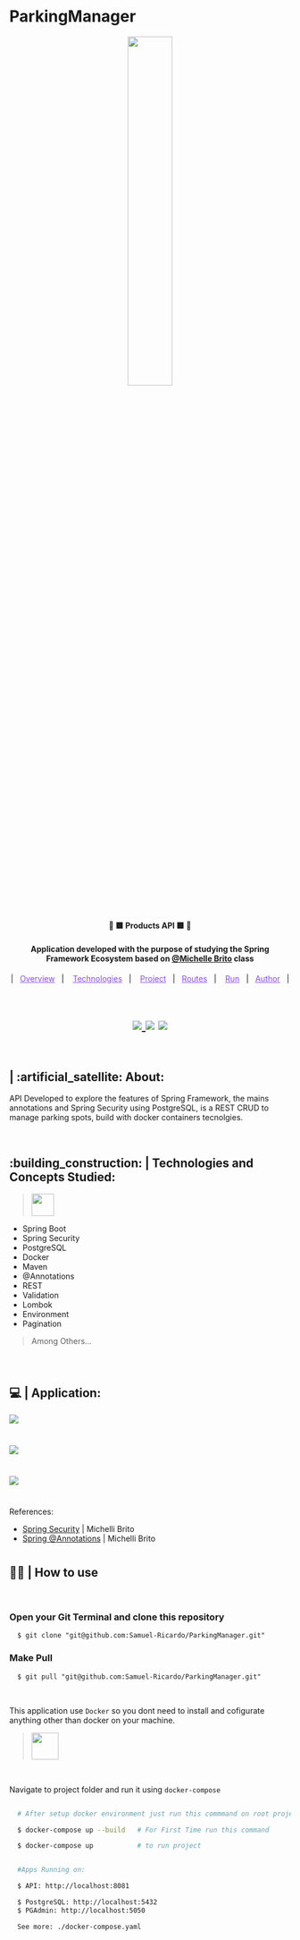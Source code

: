 # ParkingManager

<p align="center"> 
  <a href="https://spring.io/" target="_blank">
    <img width="40%" src="https://cdn.jsdelivr.net/gh/devicons/devicon/icons/spring/spring-original-wordmark.svg"/>
  </a> 
</p>

<h4 align="center" >🚀 🟩 Products API 🟩 🚀</h4>

<h4 align="center">
  Application developed with the purpose of studying the Spring Framework Ecosystem based on <a href="https://www.youtube.com/watch?v=wlYvA2b1BWI&pp=ygUNbWljaGVsaSBicml0bw%3D%3D" >@Michelle Brito<a> class
</h4>

<p align="center">
  |&nbsp;&nbsp;
  <a style="color: #8a4af3;" href="#project">Overview</a>&nbsp;&nbsp;&nbsp;|&nbsp;&nbsp;&nbsp;
  <a style="color: #8a4af3;" href="#techs">Technologies</a>&nbsp;&nbsp;&nbsp;|&nbsp;&nbsp;&nbsp;
  <a style="color: #8a4af3;" href="#app">Project</a>&nbsp;&nbsp;&nbsp;|&nbsp;&nbsp;
  <a style="color: #8a4af3;" href="#routes">Routes</a>&nbsp;&nbsp;&nbsp;|&nbsp;&nbsp;&nbsp;
  <a style="color: #8a4af3;" href="#run-project">Run</a>&nbsp;&nbsp;&nbsp;|&nbsp;&nbsp;
  <a style="color: #8a4af3;" href="#author">Author</a>&nbsp;&nbsp;&nbsp;|&nbsp;&nbsp;&nbsp;
</p>

#

<h1 align="center">
  
  <a href="https://github.com/Samuel-Ricardo">
    <img src="https://img.shields.io/static/v1?label=&message=Samuel%20Ricardo&color=black&style=for-the-badge&logo=GITHUB"/>
  </a>

  <a herf="https://www.instagram.com/samuel_ricardo.ex/">
    <img src='https://img.shields.io/static/v1?label=&message=Samuel.ex&color=black&style=for-the-badge&logo=instagram'/> 
  </a>

  <a herf='https://www.linkedin.com/in/samuel-ricardo/'>
    <img src='https://img.shields.io/static/v1?label=&message=Samuel%20Ricardo&color=black&style=for-the-badge&logo=LinkedIn'/> 
  </a>

</h1>

<br>

<p id="project"/>

<h2>  | :artificial_satellite: About:  </h2>

<p>
    API Developed to explore the features of Spring Framework, the mains annotations and Spring Security using PostgreSQL, is a REST CRUD  to manage parking spots, build with docker containers tecnolgies.
</p>

<br>

<h2 id="techs">
  :building_construction: | Technologies and Concepts Studied:
</h2>

> <a href='https://spring.io/'> <img width="40px" src="https://cdn.jsdelivr.net/gh/devicons/devicon/icons/spring/spring-original.svg" /> </a>

- Spring Boot
- Spring Security
- PostgreSQL
- Docker
- Maven
- @Annotations
- REST
- Validation
- Lombok
- Environment
- Pagination

> Among Others...

<br>

#


<h2 id="app">
  💻 | Application:
</h2>

<img src="https://github.com/Samuel-Ricardo/ParkingManager/assets/63983021/b6545ecd-2b25-4f63-824c-ad804269f36f"/>

#

<img src="https://github.com/Samuel-Ricardo/ParkingManager/assets/63983021/b7ee7462-f487-4581-a6c8-cce35fb945b3"/>

#

<img src="https://github.com/Samuel-Ricardo/ParkingManager/assets/63983021/6e2cb5b4-7021-4987-b378-ce7c816d18c4"/>

#

References:
- [Spring Security](https://youtu.be/t6prPki7daU)  | Michelli Brito
- [Spring @Annotations](https://youtu.be/Pd5tr483No0)  | Michelli Brito


#

<h2 id="run-project"> 
   👨‍💻 | How to use
</h2>

<br>

### Open your Git Terminal and clone this repository

```git
  $ git clone "git@github.com:Samuel-Ricardo/ParkingManager.git"
```

### Make Pull

```git
  $ git pull "git@github.com:Samuel-Ricardo/ParkingManager.git"
```

<br>

This application use `Docker` so you dont need to install and cofigurate anything other than docker on your machine.

> <a target="_blank" href="https://www.docker.com/"> <img width="48px" src="https://cdn.jsdelivr.net/gh/devicons/devicon/icons/docker/docker-plain-wordmark.svg" /> </a>

<br>

Navigate to project folder and run it using `docker-compose`

```bash

  # After setup docker environment just run this commmand on root project folder:

  $ docker-compose up --build   # For First Time run this command

  $ docker-compose up           # to run project


```

```bash

  #Apps Running on:

  $ API: http://localhost:8081

  $ PostgreSQL: http://localhost:5432
  $ PGAdmin: http://localhost:5050

  See more: ./docker-compose.yaml

```

<br>

#
